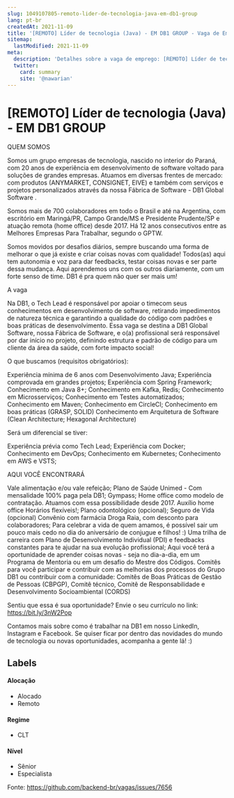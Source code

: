 ```yaml
---
slug: 1049107805-remoto-lider-de-tecnologia-java-em-db1-group
lang: pt-br
createdAt: 2021-11-09
title: '[REMOTO] Líder de tecnologia (Java) - EM DB1 GROUP - Vaga de Emprego'
sitemap:
  lastModified: 2021-11-09
meta:
  description: 'Detalhes sobre a vaga de emprego: [REMOTO] Líder de tecnologia (Java) - EM DB1 GROUP'
  twitter:
    card: summary
    site: '@nawarian'
---
```


# [REMOTO] Líder de tecnologia (Java) - EM DB1 GROUP

QUEM SOMOS

Somos um grupo empresas de tecnologia, nascido no interior do Paraná, com 20 anos de experiência em desenvolvimento de software voltado para soluções de grandes empresas. Atuamos em diversas frentes de mercado: com produtos (ANYMARKET, CONSIGNET, EIVE) e também com serviços e projetos personalizados através da nossa Fábrica de Software - DB1 Global Software .

Somos mais de 700 colaboradores em todo o Brasil e até na Argentina, com escritório em Maringá/PR, Campo Grande/MS e Presidente Prudente/SP e atuação remota (home office) desde 2017. Há 12 anos consecutivos entre as Melhores Empresas Para Trabalhar, segundo o GPTW.

Somos movidos por desafios diários, sempre buscando uma forma de melhorar o que já existe e criar coisas novas com qualidade! Todos(as) aqui tem autonomia e voz para dar feedbacks, testar coisas novas e ser parte dessa mudança. Aqui aprendemos uns com os outros diariamente, com um forte senso de time. DB1 é pra quem não quer ser mais um!

A vaga

Na DB1, o Tech Lead é responsável por apoiar o timecom seus conhecimentos em desenvolvimento de software, retirando impedimentos de natureza técnica e garantindo a qualidade do código com padrões e boas práticas de desenvolvimento.
Essa vaga se destina a DB1 Global Software, nossa Fábrica de Software, e o(a) profissional será responsável por dar início no projeto, definindo estrutura e padrão de código para um cliente da área da saúde, com forte impacto social!

O que buscamos (requisitos obrigatórios):

Experiência mínima de 6 anos com Desenvolvimento Java;
Experiência comprovada em grandes projetos;
Experiência com Spring Framework;
Conhecimento em Java 8+;
Conhecimento em Kafka, Redis;
Conhecimento em Microsserviços;
Conhecimento em Testes automatizados;
Conhecimento em Maven;
Conhecimento em CircleCI;
Conhecimento em boas práticas (GRASP, SOLID)
Conhecimento em Arquitetura de Software (Clean Architecture; Hexagonal Architecture)

Será um diferencial se tiver:

Experiência prévia como Tech Lead;
Experiência com Docker;
Conhecimento em DevOps;
Conhecimento em Kubernetes;
Conhecimento em AWS e VSTS;

AQUI VOCÊ ENCONTRARÁ

Vale alimentação e/ou vale refeição;
Plano de Saúde Unimed - Com mensalidade 100% paga pela DB1;
Gympass;
Home office como modelo de contratação. Atuamos com essa possibilidade desde 2017.
Auxílio home office
Horários flexíveis!;
Plano odontológico (opcional);
Seguro de Vida (opcional)
Convênio com farmácia Droga Raia, com desconto para colaboradores;
Para celebrar a vida de quem amamos, é possível sair um pouco mais cedo no dia do aniversário de conjugue e filhos! :)
Uma trilha de carreira com Plano de Desenvolvimento Individual (PDI) e feedbacks constantes para te ajudar na sua evolução profissional;
Aqui você terá a oportunidade de aprender coisas novas - seja no dia-a-dia, em um Programa de Mentoria ou em um desafio do Mestre dos Códigos.
Comitês para você participar e contribuir com as melhorias dos processos do Grupo DB1 ou contribuir com a comunidade: Comitês de Boas Práticas de Gestão de Pessoas (CBPGP), Comitê técnico, Comitê de Responsabilidade e Desenvolvimento Socioambiental (CORDS)

Sentiu que essa é sua oportunidade? Envie o seu currículo no link: https://bit.ly/3nW2Pop

Contamos mais sobre como é trabalhar na DB1 em nosso LinkedIn, Instagram e Facebook. Se quiser ficar por dentro das novidades do mundo de tecnologia ou novas oportunidades, acompanha a gente lá! :)


## Labels


#### Alocação
- Alocado
- Remoto

#### Regime
- CLT


#### Nível

- Sênior
- Especialista




Fonte: https://github.com/backend-br/vagas/issues/7656
